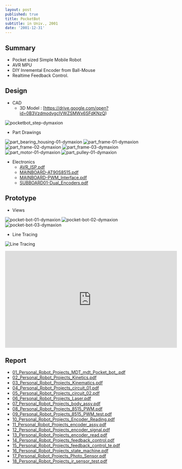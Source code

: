 ```yaml
---
layout: post
published: true
title: PocketBot
subtitle: in Univ., 2001
date: '2001-12-31'
---
```


## Summary
* Pocket sized Simple Mobile Robot
* AVR MPU
* DIY Inremental Encoder from Ball-Mouse
* Realtime Feedback Control.

## Design
* CAD
  - 3D Model : [https://drive.google.com/open?id=0B3VzdmodvgcIVWZSMWx6SFdKNzQ)

![pocketbot_step-dymaxion](https://cloud.githubusercontent.com/assets/12775748/21951874/02fd9712-da52-11e6-824f-a291f072981f.jpg)

* Part Drawings

![part_bearing_housing-01-dymaxion](https://cloud.githubusercontent.com/assets/12775748/21951866/02d5b148-da52-11e6-8586-d7c84f5c7ff7.gif)
![part_frame-01-dymaxion](https://cloud.githubusercontent.com/assets/12775748/21951871/02dfb698-da52-11e6-9f96-b35a6b22dbeb.gif)
![part_frame-02-dymaxion](https://cloud.githubusercontent.com/assets/12775748/21951869/02db6746-da52-11e6-8a37-f1c1ae2ebe29.gif)
![part_frame-03-dymaxion](https://cloud.githubusercontent.com/assets/12775748/21951867/02d76934-da52-11e6-870e-e314c2d12a4b.gif)
![part_motor-01-dymaxion](https://cloud.githubusercontent.com/assets/12775748/21951870/02dbbd54-da52-11e6-9511-8db16719e223.gif)
![part_pulley-01-dymaxion](https://cloud.githubusercontent.com/assets/12775748/21951872/02faf46c-da52-11e6-9bd8-23fb7f68d320.gif)

* Electronics
  - [AVR_ISP.pdf](https://drive.google.com/open?id=0B3VzdmodvgcIa3dMaVVYeVhoOEk)
  - [MAINBOARD-AT90S8515.pdf](https://drive.google.com/open?id=0B3VzdmodvgcIOWNrYlRaay04Z1k)
  - [MAINBOARD-PWM_Interface.pdf](https://drive.google.com/open?id=0B3VzdmodvgcIbG9WcngtVjJCVjQ)
  - [SUBBOARD01-Dual_Encoders.pdf](https://drive.google.com/open?id=0B3VzdmodvgcIcnFveDhJMHp0bGc)

## Prototype
* Views

![pocket-bot-01-dymaxion](https://cloud.githubusercontent.com/assets/12775748/21951873/02fc8674-da52-11e6-9dfc-5808866c7503.jpg)
![pocket-bot-02-dymaxion](https://cloud.githubusercontent.com/assets/12775748/21951875/02fe0206-da52-11e6-8040-27b4f6801097.jpg)
![pocket-bot-03-dymaxion](https://cloud.githubusercontent.com/assets/12775748/21951876/02fe9dce-da52-11e6-9d61-c1fd15de4e3a.jpg)


* Line Tracing

![Line Tracing](https://cloud.githubusercontent.com/assets/12775748/21951868/02d8628a-da52-11e6-81f1-7769c6d33e3a.gif)

<iframe width="560" height="315" src="https://www.youtube.com/embed/SDE5iykJ2N0" frameborder="0" allowfullscreen></iframe>

## Report
* [01_Personal_Robot_Projects_MDT_mdt_Pocket_bot_.pdf](https://drive.google.com/open?id=0B3VzdmodvgcIeVVtVEhuSE1CX2s)
* [02_Personal_Robot_Projects_Kinetics.pdf](https://drive.google.com/open?id=0B3VzdmodvgcIcTNwaDdFd2ZDZ1U)
* [03_Personal_Robot_Projects_Kinematics.pdf](https://drive.google.com/open?id=0B3VzdmodvgcIcUJNU2VLUVo0ZVE)
* [04_Personal_Robot_Projects_circuit_01.pdf](https://drive.google.com/open?id=0B3VzdmodvgcISlBXX29VTjRnWkU)
* [05_Personal_Robot_Projects_circuit_02.pdf](https://drive.google.com/open?id=0B3VzdmodvgcIaThlemIxZk5Lbms)
* [06_Personal_Robot_Projects_Laser.pdf](https://drive.google.com/open?id=0B3VzdmodvgcIclU2NC1jLWhXalE)
* [07_Personal_Robot_Projects_body_assy.pdf](https://drive.google.com/open?id=0B3VzdmodvgcILXpERGt4bUdVS1k)
* [08_Personal_Robot_Projects_8515_PWM.pdf](https://drive.google.com/open?id=0B3VzdmodvgcIdDE2S3Q1dXNlOFU)
* [09_Personal_Robot_Projects_8515_PWM_test.pdf](https://drive.google.com/open?id=0B3VzdmodvgcIRERZVXlOMzhyUFk)
* [10_Personal_Robot_Projects_Encoder_Reading.pdf](https://drive.google.com/open?id=0B3VzdmodvgcIVGlna1FIbUtBaGc)
* [11_Personal_Robot_Projects_encoder_assy.pdf](https://drive.google.com/open?id=0B3VzdmodvgcILU9uWDR5TWMyaU0)
* [12_Personal_Robot_Projects_encoder_signal.pdf](https://drive.google.com/open?id=0B3VzdmodvgcIVUkyR2k3Um5Ba0U)
* [13_Personal_Robot_Projects_encoder_read.pdf](https://drive.google.com/open?id=0B3VzdmodvgcITWFSNmFxQTA0Z1E)
* [14_Personal_Robot_Projects_feedback_control.pdf](https://drive.google.com/open?id=0B3VzdmodvgcITjRZLUI0dDBtMVU)
* [15_Personal_Robot_Projects_feedback_control_te.pdf](https://drive.google.com/open?id=0B3VzdmodvgcIQlZvUzlzUERzZUU)
* [16_Personal_Robot_Projects_state_machine.pdf](https://drive.google.com/open?id=0B3VzdmodvgcIMlFUWWxER3dNMUk)
* [17_Personal_Robot_Projects_Photo_Sensor.pdf](https://drive.google.com/open?id=0B3VzdmodvgcIbFUyMUpNMXJiWnM)
* [18_Personal_Robot_Projects_ir_sensor_test.pdf](https://drive.google.com/open?id=0B3VzdmodvgcIRFJmblo3VkpyU2c)


